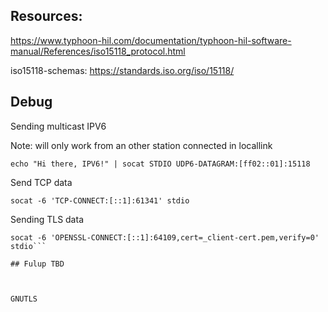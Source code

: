 ## Resources:

https://www.typhoon-hil.com/documentation/typhoon-hil-software-manual/References/iso15118_protocol.html

iso15118-schemas: https://standards.iso.org/iso/15118/

## Debug

Sending multicast IPV6

Note: will only work from an other station connected in locallink
```
echo "Hi there, IPV6!" | socat STDIO UDP6-DATAGRAM:[ff02::01]:15118
```

Send TCP data
```
socat -6 'TCP-CONNECT:[::1]:61341' stdio
```

Sending TLS data
```
socat -6 'OPENSSL-CONNECT:[::1]:64109,cert=_client-cert.pem,verify=0' stdio```

## Fulup TBD



GNUTLS


